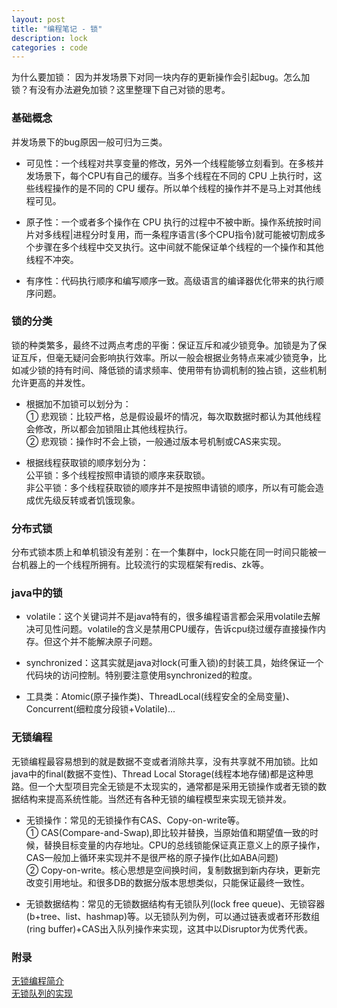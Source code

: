 ```yaml
---
layout: post
title: "编程笔记 - 锁"
description: lock
categories : code
---
```

为什么要加锁： 因为并发场景下对同一块内存的更新操作会引起bug。怎么加锁？有没有办法避免加锁？这里整理下自己对锁的思考。
<!-- more -->

### 基础概念
并发场景下的bug原因一般可归为三类。

* 可见性：一个线程对共享变量的修改，另外一个线程能够立刻看到。在多核并发场景下，每个CPU有自己的缓存。当多个线程在不同的 CPU 上执行时，这些线程操作的是不同的 CPU 缓存。所以单个线程的操作并不是马上对其他线程可见。

* 原子性：一个或者多个操作在 CPU 执行的过程中不被中断。操作系统按时间片对多线程|进程分时复用，而一条程序语言(多个CPU指令)就可能被切割成多个步骤在多个线程中交叉执行。这中间就不能保证单个线程的一个操作和其他线程不冲突。

* 有序性：代码执行顺序和编写顺序一致。高级语言的编译器优化带来的执行顺序问题。


### 锁的分类
锁的种类繁多，最终不过两点考虑的平衡：保证互斥和减少锁竞争。加锁是为了保证互斥，但毫无疑问会影响执行效率。所以一般会根据业务特点来减少锁竞争，比如减少锁的持有时间、降低锁的请求频率、使用带有协调机制的独占锁，这些机制允许更高的并发性。

* 根据加不加锁可以划分为：<br>
① 悲观锁：比较严格，总是假设最坏的情况，每次取数据时都认为其他线程会修改，所以都会加锁阻止其他线程执行。<br>
② 悲观锁：操作时不会上锁，一般通过版本号机制或CAS来实现。<br>

* 根据线程获取锁的顺序划分为：<br>
公平锁：多个线程按照申请锁的顺序来获取锁。<br>
非公平锁：多个线程获取锁的顺序并不是按照申请锁的顺序，所以有可能会造成优先级反转或者饥饿现象。<br>


### 分布式锁
分布式锁本质上和单机锁没有差别：在一个集群中，lock只能在同一时间只能被一台机器上的一个线程所拥有。比较流行的实现框架有redis、zk等。

### java中的锁

* volatile：这个关键词并不是java特有的，很多编程语言都会采用volatile去解决可见性问题。volatile的含义是禁用CPU缓存，告诉cpu绕过缓存直接操作内存。但这个并不能解决原子问题。

* synchronized：这其实就是java对lock(可重入锁)的封装工具，始终保证一个代码块的访问控制。特别要注意使用synchronized的粒度。

* 工具类：Atomic(原子操作类)、ThreadLocal(线程安全的全局变量)、Concurrent(细粒度分段锁+Volatile)...

### 无锁编程
无锁编程最容易想到的就是数据不变或者消除共享，没有共享就不用加锁。比如java中的final(数据不变性)、Thread Local Storage(线程本地存储)都是这种思路。但一个大型项目完全无锁是不太现实的，通常都是采用无锁操作或者无锁的数据结构来提高系统性能。当然还有各种无锁的编程模型来实现无锁并发。

* 无锁操作：常见的无锁操作有CAS、Copy-on-write等。<br>
① CAS(Compare-and-Swap),即比较并替换，当原始值和期望值一致的时候，替换目标变量的内存地址。CPU的总线锁能保证真正意义上的原子操作，CAS一般加上循环来实现并不是很严格的原子操作(比如ABA问题)<br>
② Copy-on-write。核心思想是空间换时间，复制数据到新内存块，更新完改变引用地址。和很多DB的数据分版本思想类似，只能保证最终一致性。<br>

* 无锁数据结构：常见的无锁数据结构有无锁队列(lock free queue)、无锁容器(b+tree、list、hashmap)等。以无锁队列为例，可以通过链表或者环形数组(ring buffer)+CAS出入队列操作来实现，这其中以Disruptor为优秀代表。


### 附录
[无锁编程简介](https://juejin.im/entry/595f074b51882568b0030520)<br>
[无锁队列的实现](https://coolshell.cn/articles/8239.html)